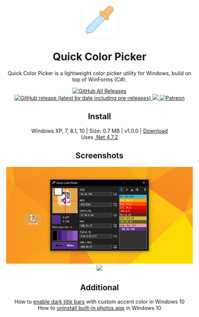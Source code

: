 <p align="center">
  <img src="/quick-color-picker/resources/imgs/picker80.png">
</p>
<h1 align="center">Quick Color Picker</h1>

<p align="center">
  Quick Color Picker is a lightweight color picker utility for Windows, build on top of WinForms (C#).
</p>

<p align="center">
  <a href="https://github.com/ModuleArt/quick-color-picker/releases">
    <img alt="GitHub All Releases" src="https://img.shields.io/github/downloads/ModuleArt/quick-color-picker/total">
    <img alt="GitHub release (latest by date including pre-releases)" src="https://img.shields.io/github/v/release/moduleart/quick-color-picker?include_prereleases">
  </a>
  <a alt="Trello roadmap" href="https://trello.com/b/mFgTs747/quick-color-picker">
    <img src="https://img.shields.io/badge/planner-trello-%230079BF">
  </a>
  <a alt="Buy ma a coffee" href="https://www.patreon.com/moduleart">
    <img alt="Patreon" src="https://img.shields.io/badge/donate-patreon-%23E85B46">
  </a>
</p>

<h2 align="center">Install</h2>
<p align="center">
  Windows XP, 7, 8.1, 10  |  Size: 0.7 MB | v1.0.0 |  <a href="https://github.com/ModuleArt/quick-color-picker/releases/download/v1.0.0/QuickColorPicker-Setup.msi">Download</a><br>
  Uses <a href="https://dotnet.microsoft.com/download/dotnet-framework/net472">.Net 4.7.2</a>
</p>

<h2 align="center">Screenshots</h2>
<p align="center">
  <img src="/docs/screenshots/main.png">
  <img src="/docs/screenshots/main2.png">
</p>

<h2 align="center">Additional</h2>
<p align="center">
  How to <a href="https://winaero.com/blog/enable-dark-title-bars-custom-accent-color-windows-10/">enable dark title bars</a> with custom accent color in Windows 10<br>
  How to <a href="https://www.howtogeek.com/224798/how-to-uninstall-windows-10s-built-in-apps-and-how-to-reinstall-them/">uninstall built-in photos app</a> in Windows 10
</p>
